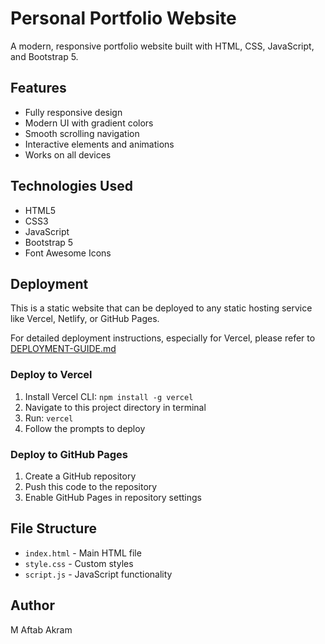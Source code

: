 # Personal Portfolio Website

A modern, responsive portfolio website built with HTML, CSS, JavaScript, and Bootstrap 5.

## Features
- Fully responsive design
- Modern UI with gradient colors
- Smooth scrolling navigation
- Interactive elements and animations
- Works on all devices

## Technologies Used
- HTML5
- CSS3
- JavaScript
- Bootstrap 5
- Font Awesome Icons

## Deployment
This is a static website that can be deployed to any static hosting service like Vercel, Netlify, or GitHub Pages.

For detailed deployment instructions, especially for Vercel, please refer to [DEPLOYMENT-GUIDE.md](DEPLOYMENT-GUIDE.md)

### Deploy to Vercel
1. Install Vercel CLI: `npm install -g vercel`
2. Navigate to this project directory in terminal
3. Run: `vercel`
4. Follow the prompts to deploy

### Deploy to GitHub Pages
1. Create a GitHub repository
2. Push this code to the repository
3. Enable GitHub Pages in repository settings

## File Structure
- `index.html` - Main HTML file
- `style.css` - Custom styles
- `script.js` - JavaScript functionality

## Author
M Aftab Akram